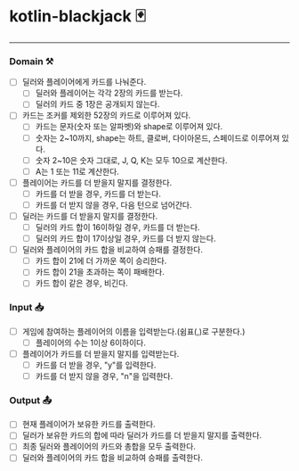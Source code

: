 # kotlin-blackjack 🃏

---

### Domain ⚒️

- [ ] 딜러와 플레이어에게 카드를 나눠준다.
    - [ ] 딜러와 플레이어는 각각 2장의 카드를 받는다.
    - [ ] 딜러의 카드 중 1장은 공개되지 않는다.
- [ ] 카드는 조커를 제외한 52장의 카드로 이루어져 있다.
    - [ ] 카드는 문자(숫자 또는 알파벳)와 shape로 이루어져 있다.
    - [ ] 숫자는 2~10까지, shape는 하트, 클로버, 다이아몬드, 스페이드로 이루어져 있다.
    - [ ] 숫자 2~10은 숫자 그대로, J, Q, K는 모두 10으로 계산한다.
    - [ ] A는 1 또는 11로 계산한다.
- [ ] 플레이어는 카드를 더 받을지 말지를 결정한다.
    - [ ] 카드를 더 받을 경우, 카드를 더 받는다.
    - [ ] 카드를 더 받지 않을 경우, 다음 턴으로 넘어간다.
- [ ] 딜러는 카드를 더 받을지 말지를 결정한다.
    - [ ] 딜러의 카드 합이 16이하일 경우, 카드를 더 받는다.
    - [ ] 딜러의 카드 합이 17이상일 경우, 카드를 더 받지 않는다.
- [ ] 딜러와 플레이어의 카드 합을 비교하여 승패를 결정한다.
    - [ ] 카드 합이 21에 더 가까운 쪽이 승리한다.
    - [ ] 카드 합이 21을 초과하는 쪽이 패배한다.
    - [ ] 카드 합이 같은 경우, 비긴다.

### Input 📥

-[ ] 게임에 참여하는 플레이어의 이름을 입력받는다.(쉼표(,)로 구분한다.)
    - [ ] 플레이어의 수는 1이상 6이하이다.
- [ ] 플레이어가 카드를 더 받을지 말지를 입력받는다.
    - [ ] 카드를 더 받을 경우, "y"를 입력한다.
    - [ ] 카드를 더 받지 않을 경우, "n"을 입력한다.

### Output 📤

- [ ] 현재 플레이어가 보유한 카드를 출력한다.
- [ ] 딜러가 보유한 카드의 합에 따라 딜러가 카드를 더 받을지 말지를 출력한다.
- [ ] 최종 딜러와 플레이어의 카드와 총합을 모두 출력한다.
- [ ] 딜러와 플레이어의 카드 합을 비교하여 승패를 출력한다.
